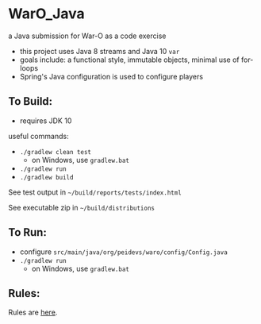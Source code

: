 <!--
[![Build Status](https://travis-ci.org/peidevs/WarO_Java.svg?branch=master)](https://travis-ci.org/peidevs/WarO_Java)
-->

WarO_Java
=========

a Java submission for War-O as a code exercise

* this project uses Java 8 streams and Java 10 `var`
* goals include: a functional style, immutable objects, minimal use of for-loops
* Spring's Java configuration is used to configure players

To Build:
---------

* requires JDK 10

useful commands:

* `./gradlew clean test`
    - on Windows, use `gradlew.bat`
* `./gradlew run`
* `./gradlew build`

See test output in `~/build/reports/tests/index.html`

See executable zip in `~/build/distributions`

To Run:
---------

* configure `src/main/java/org/peidevs/waro/config/Config.java`
* `./gradlew run`
    - on Windows, use `gradlew.bat`

Rules:
---------

Rules are [here](Rules.md).
